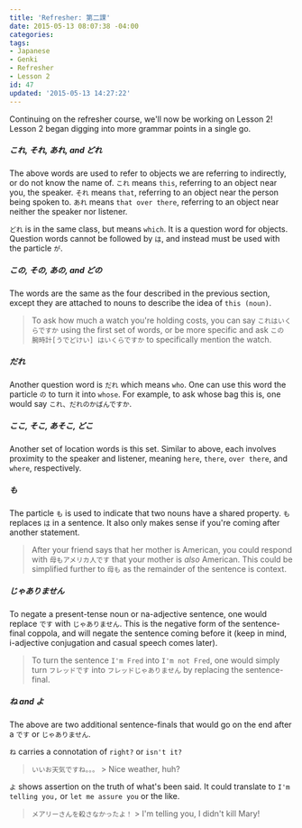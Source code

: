 ```yaml
---
title: 'Refresher: 第二課'
date: 2015-05-13 08:07:38 -04:00
categories:
tags:
- Japanese
- Genki
- Refresher
- Lesson 2
id: 47
updated: '2015-05-13 14:27:22'
---
```


Continuing on the refresher course, we'll now be working on Lesson 2! Lesson 2 began digging into more grammar points in a single go.

##### これ, それ, あれ, and どれ

The above words are used to refer to objects we are referring to indirectly, or do not know the name of. `これ` means `this`, referring to an object near you, the speaker. `それ` means `that`,  referring to an object near the person being spoken to. `あれ` means `that over there`, referring to an object near neither the speaker nor listener.

`どれ` is in the same class, but means `which`. It is a question word for objects. Question words cannot be followed by `は`, and instead must be used with the particle `が`.

##### この, その, あの, and どの

The words are the same as the four described in the previous section, except they are attached to nouns to describe the idea of `this (noun)`.

> To ask how much a watch you're holding costs, you can say `これはいくらですか` using the first set of words, or be more specific and ask `この 腕時計[うでどけい] はいくらですか` to specifically mention the watch.

##### だれ

Another question word is `だれ` which means `who`. One can use this word the particle `の` to turn it into `whose`. For example, to ask whose bag this is, one would say `これ、だれのかばんですか`.

##### ここ, そこ, あそこ, どこ

Another set of location words is this set. Similar to above, each involves proximity to the speaker and listener, meaning `here`, `there`, `over there`, and `where`, respectively.

##### も

The particle `も` is used to indicate that two nouns have a shared property. `も` replaces `は` in a sentence. It also only makes sense if you're coming after another statement.

> After your friend says that her mother is American, you could respond with `母もアメリカ人です` that your mother is *also* American. This could be simplified further to `母も` as the remainder of the sentence is context.

##### じゃありません

To negate a present-tense noun or na-adjective sentence, one would replace `です` with `じゃありません`. This is the negative form of the sentence-final coppola, and will negate the sentence coming before it (keep in mind, i-adjective conjugation and casual speech comes later).

> To turn the sentence `I'm Fred` into `I'm not Fred`, one would simply turn `フレッドです` into `フレッドじゃありません` by replacing the sentence-final.

##### ね and よ

The above are two additional sentence-finals that would go on the end after a `です` or `じゃありません`.

`ね` carries a connotation of `right?` or `isn't it?`

> `いいお天気ですね。。。` > Nice weather, huh?

`よ` shows assertion on the truth of what's been said. It could translate to `I'm telling you,` or `let me assure you` or the like.

> `メアリーさんを殺さなかったよ！` > I'm telling you, I didn't kill Mary!

